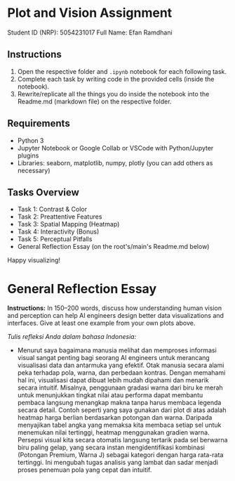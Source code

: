 # Plot and Vision Assignment

Student ID (NRP): 5054231017
Full Name: Efan Ramdhani

## Instructions

1. Open the respective folder and `.ipynb` notebook for each following task.
2. Complete each task by writing code in the provided cells (inside the notebook).
3. Rewrite/replicate all the things you do inside the notebook into the Readme.md (markdown file) on the respective folder.

## Requirements

- Python 3
- Jupyter Notebook or Google Collab or VSCode with Python/Jupyter plugins
- Libraries: seaborn, matplotlib, numpy, plotly (you can add others as necessary)

## Tasks Overview

- Task 1: Contrast & Color
- Task 2: Preattentive Features
- Task 3: Spatial Mapping (Heatmap)
- Task 4: Interactivity (Bonus)
- Task 5: Perceptual Pitfalls
- General Reflection Essay (on the root's/main's Readme.md below)

Happy visualizing!

# General Reflection Essay

**Instructions:**
In 150–200 words, discuss how understanding human vision and perception can help AI engineers design better data visualizations and interfaces. Give at least one example from your own plots above.

_Tulis refleksi Anda dalam bahasa Indonesia:_
- Menurut saya bagaimana manusia melihat dan memproses informasi visual sangat penting bagi seorang AI engineers untuk merancang visualisasi data dan antarmuka yang efektif. Otak manusia secara alami peka terhadap pola, warna, dan perbedaan kontras. Dengan memahami hal ini, visualisasi dapat dibuat lebih mudah dipahami dan menarik secara intuitif. Misalnya, penggunaan gradasi warna dari biru ke merah untuk menunjukkan tingkat nilai atau performa dapat membantu pembaca langsung menangkap makna tanpa harus membaca legenda secara detail. Contoh seperti yang saya gunakan dari plot di atas adalah heatmap harga berlian berdasarkan potongan dan warna. Daripada menyajikan tabel angka yang memaksa kita membaca setiap sel untuk menemukan nilai tertinggi, heatmap menggunakan gradien warna. Persepsi visual kita secara otomatis langsung tertarik pada sel berwarna biru paling gelap, yang secara instan mengidentifikasi kombinasi (Potongan Premium, Warna J) sebagai kategori dengan harga rata-rata tertinggi. Ini mengubah tugas analisis yang lambat dan sadar menjadi proses penemuan pola yang cepat dan intuitif.
